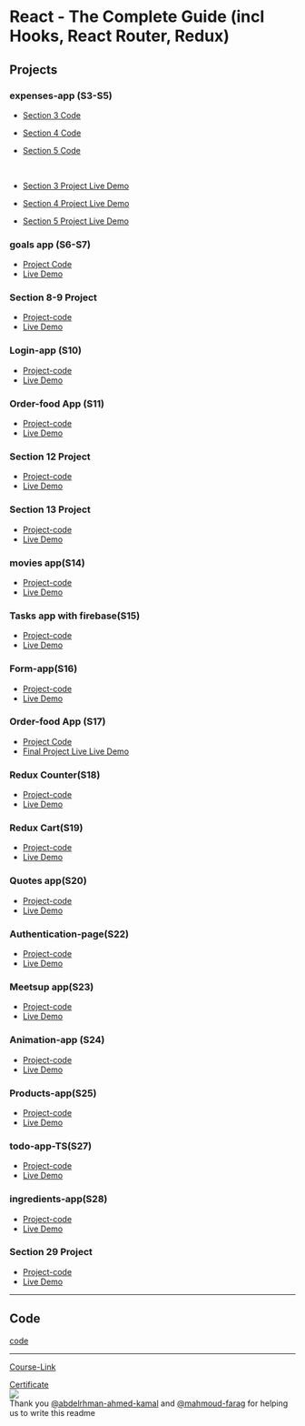 # React - The Complete Guide (incl Hooks, React Router, Redux)

## Projects

### expenses-app (S3-S5)

- [Section 3 Code](./Projects/Expenses-app/S03-project)
- [Section 4 Code](./Projects/Expenses-app/S04-project/)
- [Section 5 Code](./Projects/Expenses-app/S05-project/)

  <br/>

- [Section 3 Project Live Demo](https://section-3-project.netlify.app/)
- [Section 4 Project Live Demo](https://react-section4-project.netlify.app/)
- [Section 5 Project Live Demo](https://section5-react-project.netlify.app/)

### goals app (S6-S7)

- [Project Code](./Projects/goals-app/code-project/)
- [Live Demo](https://goals-app-react-project.netlify.app/)


### Section 8-9 Project

- [Project-code](./Projects/section-8-9-project)
- [Live Demo](https://section-8-9-react-project.netlify.app/)

### Login-app (S10)

- [Project-code](./Projects/Login-app-s10/)
- [Live Demo](https://login-app-react-project.netlify.app/)

### Order-food App (S11)

- [Project-code](./Projects/order-food-app/S11-project/)
- [Live Demo](https://order-food-app-react-project.netlify.app/)

### Section 12 Project

- [Project-code](./Projects/S12-project)
- [Live Demo](https://section-12-react-project.netlify.app/)

### Section 13 Project

- [Project-code](./Projects/S13-project)
- [Live Demo](https://section-13-react-project.netlify.app/)

### movies app(S14)

- [Project-code](./Projects/movies-app)
- [Live Demo](https://movies-app-react-project.netlify.app/)

### Tasks app with firebase(S15)

- [Project-code](./Projects/task-app-firbase/)
- [Live Demo](https://tasks-app-react-project.netlify.app/)

### Form-app(S16)

- [Project-code](./Projects/form-app)
- [Live Demo](https://form-app-react-project.netlify.app/)

### Order-food App (S17)

- [Project Code](./Projects/order-food-app/S17-project/)
- [Final Project Live Live Demo](https://order-food-app-2-react-project.netlify.app/)

### Redux Counter(S18)

- [Project-code](./Projects/redux-counter)
- [Live Demo](https://redux-counter-react-project.netlify.app/)

### Redux Cart(S19)

- [Project-code](./Projects/redux-cart)
- [Live Demo](https://redux-cart-react-project.netlify.app/)

### Quotes app(S20)

- [Project-code](./Projects/quotes-app)
- [Live Demo](https://quotes-app-react-project.netlify.app/)

### Authentication-page(S22)

- [Project-code](./Projects/Authentication-page)
- [Live Demo](https://authentication-page-react-project.netlify.app/)

### Meetsup app(S23)

- [Project-code](./Projects/meetsup-app)
- [Live Demo](https://meetsup-app.vercel.app/)

### Animation-app (S24)

- [Project-code](./Projects/animation-app)
- [Live Demo](https://animation-app-delta.vercel.app/)

### Products-app(S25)

- [Project-code](./Projects/Products-app)
- [Live Demo](https://poducts-app.vercel.app/)

### todo-app-TS(S27)

- [Project-code](./Projects/todo-app-TS)
- [Live Demo]()

### ingredients-app(S28)

- [Project-code](./Projects/ingredients-app/)
- [Live Demo](https://ingredients-app.vercel.app/)

### Section 29 Project

- [Project-code](./Projects/Section-29/)
- [Live Demo]()

---

## Code

[code](Code)

---

[Course-Link](https://www.udemy.com/course/react-the-complete-guide-incl-redux/)<br>

[Certificate](https://www.udemy.com/certificate/UC-1f4f51c6-ea8c-41a4-90e9-4fede2e63cfa/)
<br><img src="https://udemy-certificate.s3.amazonaws.com/image/UC-1f4f51c6-ea8c-41a4-90e9-4fede2e63cfa.jpg?v=1658841733000" />
<br>
Thank you [@abdelrhman-ahmed-kamal](https://github.com/Abdelrhman-ahmed-kamal) and [@mahmoud-farag](https://github.com/mahmoud-farag) for helping us to write this readme
